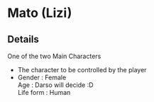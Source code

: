 # Mato (Lizi)
## Details
One of the two Main Characters
- The character to be controlled by the player
- Gender : Female
<br>Age : Darso will decide :D
<br>Life form : Human
